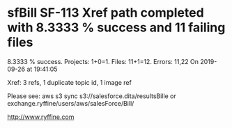 # sfBill SF-113 Xref path completed with 8.3333 % success and 11 failing files

8.3333 % success. Projects: 1+0=1.  Files: 11+1=12. Errors: 11,22  On 2019-09-26 at 19:41:05

Xref: 3 refs, 1 duplicate topic id, 1 image ref

Please see: aws s3 sync s3://salesforce.dita/resultsBille or exchange.ryffine/users/aws/salesForce/Bill/

http://www.ryffine.com
